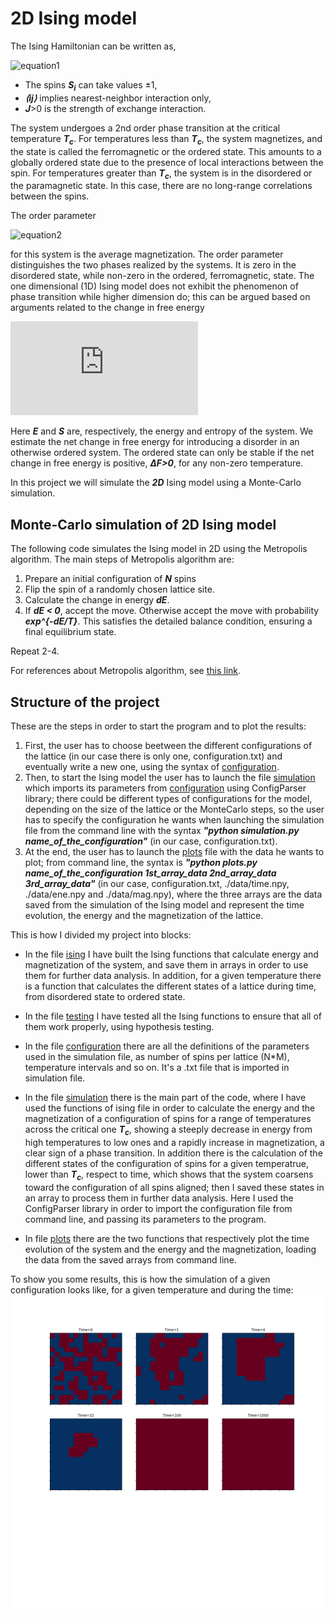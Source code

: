 # 2D Ising model

The Ising Hamiltonian can be written as, 

![equation1](https://latex.codecogs.com/gif.latex?H&space;=&space;-J\sum_{\left&space;\langle&space;ij&space;\right&space;\rangle}S_{i}S_{j})
- The spins ***S<sub>i*** can take values ±1,  
- ***⟨ij⟩*** implies nearest-neighbor interaction only,  
- ***J***>0 is the strength of exchange interaction.  

The system undergoes a 2nd order phase transition at the critical temperature ***T<sub>c***. For temperatures less than ***T<sub>c***, the system magnetizes, and the state is called the ferromagnetic or the ordered state. This amounts to a globally ordered state due to the presence of local interactions between the spin. For temperatures greater than ***T<sub>c***, the system is in the disordered or the paramagnetic state. In this case, there are no long-range correlations between the spins.  

The order parameter 

![equation2](https://latex.codecogs.com/gif.latex?m&space;=&space;\frac{\left&space;\langle&space;S&space;\right&space;\rangle}{N}) 

for this system is the average magnetization. The order parameter distinguishes the two phases realized by the systems. It is zero in the disordered state, while non-zero in the ordered, ferromagnetic, state.
The one dimensional (1D) Ising model does not exhibit the phenomenon of phase transition while higher dimension do; this can be argued based on arguments related to the change in free energy 

![equation3](https://latex.codecogs.com/gif.latex?F&space;=&space;E&space;-&space;TS)

 Here ***E*** and ***S*** are, respectively, the energy and entropy of the system. We estimate the net change in free energy for introducing a disorder in an otherwise ordered system. The ordered state can only be stable if the net change in free energy is positive, ***ΔF>0***, for any non-zero temperature.

In this project we will simulate the ***2D*** Ising model using a Monte-Carlo simulation.

## Monte-Carlo simulation of 2D Ising model

The following code simulates the Ising model in 2D using the Metropolis algorithm. The main steps of Metropolis algorithm are:

1. Prepare an initial configuration of ***N*** spins  
2. Flip the spin of a randomly chosen lattice site.  
3. Calculate the change in energy ***dE***.  
4. If ***dE < 0***, accept the move. Otherwise accept the move with probability ***exp^{-dE/T}***. This satisfies the detailed balance condition, ensuring a final equilibrium state.  

Repeat 2-4. 

For references about Metropolis algorithm, see [this link](https://www.asc.ohio-state.edu/braaten.1/statphys/Ising_MatLab.pdf).

## Structure of the project
These are the steps in order to start the program and to plot the results:
1) First, the user has to choose beetween the different configurations of the lattice (in our case there is only one, configuration.txt) and eventually write a new one, using the syntax of [configuration](https://github.com/JonathanFrassineti/Software-Project/blob/master/configuration.txt).
2) Then, to start the Ising model the user has to launch the file [simulation](https://github.com/JonathanFrassineti/Software-Project/blob/master/simulation.py) which imports its parameters from [configuration](https://github.com/JonathanFrassineti/Software-Project/blob/master/configuration.txt) using ConfigParser library; there could be different types of configurations for the model, depending on the size of the lattice or the MonteCarlo steps, so the user has to specify the configuration he wants when launching the simulation file from the command line with the syntax ***"python simulation.py name_of_the_configuration"*** (in our case, configuration.txt).
3) At the end, the user has to launch the [plots](https://github.com/JonathanFrassineti/Software-Project/blob/master/plots.py) file with the data he wants to plot; from command line, the syntax is  ***"python plots.py name_of_the_configuration 1st_array_data 2nd_array_data 3rd_array_data"*** (in our case, configuration.txt, ./data/time.npy, ./data/ene.npy and ./data/mag.npy), where the three arrays are the data saved from the simulation of the Ising model and represent the time evolution, the energy and the magnetization of the lattice.

This is how I divided my project into blocks:

- In the file [ising](https://github.com/JonathanFrassineti/Software-Project/blob/master/ising.py) I have built the Ising functions that calculate energy and magnetization of the system, and save them in arrays in order to use them for further data analysis. In addition, for a given temperature there is a function that calculates the different states of a lattice during time, from disordered state to ordered state.  

- In the file [testing](https://github.com/JonathanFrassineti/Software-Project/blob/master/testing.py) I have tested all the Ising functions to ensure that all of them work properly, using hypothesis testing.

- In the file [configuration](https://github.com/JonathanFrassineti/Software-Project/blob/master/configuration.txt) there are all the definitions of the parameters used in the simulation file, as number of spins per lattice (N*M), temperature intervals and so on. It's a .txt file that is imported in simulation file.

- In the file [simulation](https://github.com/JonathanFrassineti/Software-Project/blob/master/simulation.py) there is the main part of the code, where I have used the functions of ising file in order to calculate the energy and the magnetization of a configuration of spins for a range of temperatures across the critical one ***T<sub>c***, showing a steeply decrease in energy from high temperatures to low ones and a rapidly increase in magnetization, a clear sign of a phase transition. In addition there is the calculation of the different states of the configuration of spins for a given temperatrue, lower than ***T<sub>c***, respect to time, which shows that the system coarsens toward the configuration of all spins aligned; then I saved these states in an array to process them in further data analysis.
Here I used the ConfigParser library in order to import the configuration file from command line, and passing its parameters to the program.

- In file [plots](https://github.com/JonathanFrassineti/Software-Project/blob/master/plots.py) there are the two functions that respectively plot the time evolution of the system and the energy and the magnetization, loading the data from the saved arrays from command line.

To show you some results, this is how the simulation of a given configuration looks like, for a given temperature and during the time: ![config](./images/timeEvolution.png)


